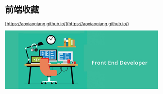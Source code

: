 # 前端收藏

[https://aoxiaoqiang.github.io/](https://aoxiaoqiang.github.io/)

![front-end-developer](./assets/image/site/developer.jpg)